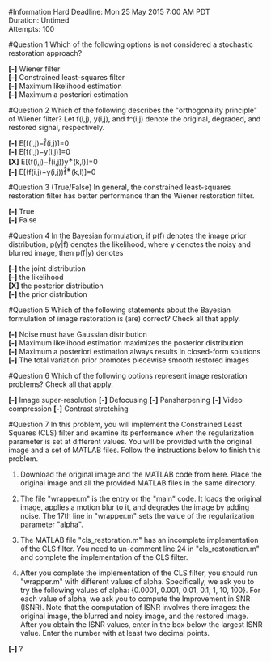 #Information
Hard Deadline: 	Mon 25 May 2015 7:00 AM PDT  
Duration: Untimed  
Attempts: 100  

#Question 1
Which of the following options is not considered a stochastic restoration approach?

**[-]** Wiener filter  
**[-]** Constrained least-squares filter  
**[-]** Maximum likelihood estimation  
**[-]** Maximum a posteriori estimation  

#Question 2
Which of the following describes the "orthogonality principle" of Wiener filter? Let f(i,j), y(i,j), and f^(i,j) denote the original, degraded, and restored signal, respectively.

**[-]** E[f(i,j)−f&#770;(i,j)]=0  
**[-]** E[f(i,j)−y(i,j)]=0  
**[X]** E[(f(i,j)−f&#770;(i,j))y<sup>∗</sup>(k,l)]=0   
**[-]** E[(f(i,j)−y(i,j))f&#770;<sup>∗</sup>(k,l)]=0    


#Question 3
(True/False) In general, the constrained least-squares restoration filter has better performance than the Wiener restoration filter.

**[-]** True  
**[-]** False  


#Question 4
In the Bayesian formulation, if p(f) denotes the image prior distribution, p(y|f) denotes the likelihood, where y denotes the noisy and blurred image, then p(f|y) denotes

**[-]** the joint distribution  
**[-]** the likelihood  
**[X]** the posterior distribution  
**[-]** the prior distribution  


#Question 5
Which of the following statements about the Bayesian formulation of image restoration is (are) correct? Check all that apply.

**[-]** Noise must have Gaussian distribution  
**[-]** Maximum likelihood estimation maximizes the posterior distribution  
**[-]** Maximum a posteriori estimation always results in closed-form solutions  
**[-]** The total variation prior promotes piecewise smooth restored images  


#Question 6
Which of the following options represent image restoration problems? Check all that apply.

**[-]** Image super-resolution
**[-]** Defocusing
**[-]** Pansharpening
**[-]** Video compression
**[-]** Contrast stretching


#Question 7
In this problem, you will implement the Constrained Least Squares (CLS) filter and examine its performance when the regularization parameter is set at different values. You will be provided with the original image and a set of MATLAB files. Follow the instructions below to finish this problem.

1. Download the original image and the MATLAB code from here. Place the original image and all the provided MATLAB files in the same directory.

2. The file "wrapper.m" is the entry or the "main" code. It loads the original image, applies a motion blur to it, and degrades the image by adding noise. The 17th line in "wrapper.m" sets the value of the regularization parameter "alpha".

3. The MATLAB file "cls_restoration.m" has an incomplete implementation of the CLS filter. You need to un-comment line 24 in "cls_restoration.m" and complete the implementation of the CLS filter.

4. After you complete the implementation of the CLS filter, you should run "wrapper.m" with different values of alpha. Specifically, we ask you to try the following values of alpha: {0.0001, 0.001, 0.01, 0.1, 1, 10, 100}. For each value of alpha, we ask you to compute the Improvement in SNR (ISNR). Note that the computation of ISNR involves there images: the original image, the blurred and noisy image, and the restored image. After you obtain the ISNR values, enter in the box below the largest ISNR value. Enter the number with at least two decimal points.

**[-]** ?
